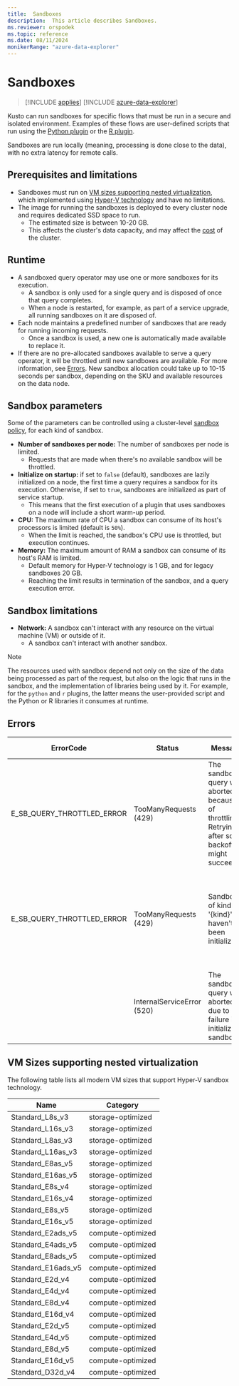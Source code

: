 ```yaml
---
title:  Sandboxes
description:  This article describes Sandboxes.
ms.reviewer: orspodek
ms.topic: reference
ms.date: 08/11/2024
monikerRange: "azure-data-explorer"
---
```

# Sandboxes

> [!INCLUDE [applies](../includes/applies-to-version/applies.md)] [!INCLUDE [azure-data-explorer](../includes/applies-to-version/azure-data-explorer.md)]

Kusto can run sandboxes for specific flows that must be run in a secure and isolated environment.
Examples of these flows are user-defined scripts that run using the [Python plugin](../query/python-plugin.md) or the [R plugin](../query/r-plugin.md).

Sandboxes are run locally (meaning, processing is done close to the data), with no extra latency for remote calls.

## Prerequisites and limitations

* Sandboxes must run on [VM sizes supporting nested virtualization](#vm-sizes-supporting-nested-virtualization), which implemented using [Hyper-V technology](https://en.wikipedia.org/wiki/Hyper-V) and have no limitations.
* The image for running the sandboxes is deployed to every cluster node and requires dedicated SSD space to run.
  * The estimated size is between 10-20 GB.
  * This affects the cluster's data capacity, and may affect the [cost](https://azure.microsoft.com/pricing/details/data-explorer) of the cluster.

## Runtime

* A sandboxed query operator may use one or more sandboxes for its execution.
  * A sandbox is only used for a single query and is disposed of once that query completes.
  * When a node is restarted, for example, as part of a service upgrade, all running sandboxes on it are disposed of.
* Each node maintains a predefined number of sandboxes that are ready for running incoming requests.
  * Once a sandbox is used, a new one is automatically made available to replace it.
* If there are no pre-allocated sandboxes available to serve a query operator, it will be throttled until new sandboxes are available. For more information, see [Errors](#errors). New sandbox allocation could take up to 10-15 seconds per sandbox, depending on the SKU and available resources on the data node.

## Sandbox parameters

Some of the  parameters can be controlled using a cluster-level [sandbox policy](../management/sandbox-policy.md), for each kind of sandbox.

* **Number of sandboxes per node:** The number of sandboxes per node is limited.
  * Requests that are made when there's no available sandbox will be throttled.
* **Initialize on startup:** if set to `false` (default), sandboxes are lazily initialized on a node, the first time a query requires a sandbox for its execution. Otherwise, if set to `true`, sandboxes are initialized as part of service startup.
  * This means that the first execution of a plugin that uses sandboxes on a node will include a short warm-up period.
* **CPU:** The maximum rate of CPU a sandbox can consume of its host's processors is limited (default is `50%`).
  * When the limit is reached, the sandbox's CPU use is throttled, but execution continues.
* **Memory:** The maximum amount of RAM a sandbox can consume of its host's RAM is limited.
  * Default memory for Hyper-V technology is 1 GB, and for legacy sandboxes 20 GB.
  * Reaching the limit results in termination of the sandbox, and a query execution error.

## Sandbox limitations

* **Network:** A sandbox can't interact with any resource on the virtual machine (VM) or outside of it.
  * A sandbox can't interact with another sandbox.

> [!NOTE]
> The resources used with sandbox depend not only on the size of the data being processed as part of the request,
> but also on the logic that runs in the sandbox, and the implementation of libraries being used by it.
> For example, for the `python` and `r` plugins, the latter means the user-provided script and the Python or R libraries it consumes at runtime.

## Errors

|ErrorCode                 |Status                     |Message                                                                                            |Potential reason                                                                                                    |
|--------------------------|---------------------------|---------------------------------------------------------------------------------------------------|--------------------------------------------------------------------------------------------------------------------|
|E_SB_QUERY_THROTTLED_ERROR|TooManyRequests (429)      |The sandboxed query was aborted because of throttling. Retrying after some backoff might succeed   |There are no available sandboxes on the target node. New sandboxes should become available in a few seconds         |
|E_SB_QUERY_THROTTLED_ERROR|TooManyRequests (429)      |Sandboxes of kind '{kind}' haven't yet been initialized                                            |The sandbox policy has recently changed. New sandboxes obeying the new policy will become available in a few seconds|
|                          |InternalServiceError (520) |The sandboxed query was aborted due to a failure in initializing sandboxes                         |An unexpected infrastructure failure.                         |

## VM Sizes supporting nested virtualization

The following table lists all modern VM sizes that support Hyper-V sandbox technology.

| **Name**                              | **Category**      |
|---------------------------------------|-------------------|
| Standard_L8s_v3                       | storage-optimized |
| Standard_L16s_v3                      | storage-optimized |
| Standard_L8as_v3                      | storage-optimized |
| Standard_L16as_v3                     | storage-optimized |
| Standard_E8as_v5                      | storage-optimized |
| Standard_E16as_v5                     | storage-optimized |
| Standard_E8s_v4                       | storage-optimized |
| Standard_E16s_v4                      | storage-optimized |
| Standard_E8s_v5                       | storage-optimized |
| Standard_E16s_v5                      | storage-optimized |
| Standard_E2ads_v5                     | compute-optimized |
| Standard_E4ads_v5                     | compute-optimized |
| Standard_E8ads_v5                     | compute-optimized |
| Standard_E16ads_v5                    | compute-optimized |
| Standard_E2d_v4                       | compute-optimized |
| Standard_E4d_v4                       | compute-optimized |
| Standard_E8d_v4                       | compute-optimized |
| Standard_E16d_v4                      | compute-optimized |
| Standard_E2d_v5                       | compute-optimized |
| Standard_E4d_v5                       | compute-optimized |
| Standard_E8d_v5                       | compute-optimized |
| Standard_E16d_v5                      | compute-optimized |
| Standard_D32d_v4                      | compute-optimized |
